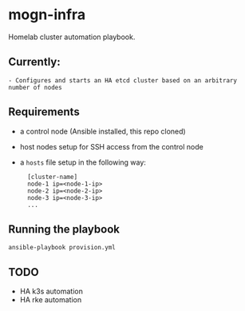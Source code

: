 # mogn-infra
Homelab cluster automation playbook.

## Currently:

    - Configures and starts an HA etcd cluster based on an arbitrary number of nodes

## Requirements

- a control node (Ansible installed, this repo cloned)
- host nodes setup for SSH access from the control node
- a `hosts` file setup in the following way:
    
        [cluster-name]
        node-1 ip=<node-1-ip>
        node-2 ip=<node-2-ip>
        node-3 ip=<node-3-ip>
        ...
        
## Running the playbook

    ansible-playbook provision.yml

## TODO

- HA k3s automation
- HA rke automation
